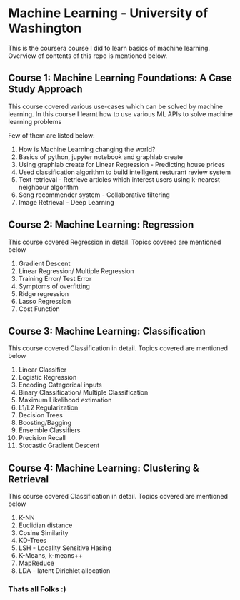 # Machine Learning - University of Washington

This is the coursera course I did to learn basics of machine learning. Overview of contents of this repo is mentioned below.

## Course 1: Machine Learning Foundations: A Case Study Approach
This course covered various use-cases which can be solved by machine learning. 
In this course I learnt how to use various ML APIs to solve machine learning problems

Few of them are listed below:
1. How is Machine Learning changing the world?
2. Basics of python, jupyter notebook and graphlab create
3. Using graphlab create for Linear Regression - Predicting house prices
4. Used classification algorithm to build intelligent resturant review system
5. Text retrieval - Retrieve articles which interest users using k-nearest neighbour algorithm
6. Song recommender system - Collaborative filtering
7. Image Retrieval - Deep Learning

## Course 2: Machine Learning: Regression
This course covered Regression in detail. Topics covered are mentioned below

1. Gradient Descent
2. Linear Regression/ Multiple Regression
3. Training Error/ Test Error
4. Symptoms of overfitting
5. Ridge regression
6. Lasso Regression
7. Cost Function

## Course 3: Machine Learning: Classification
This course covered Classification in detail. Topics covered are mentioned below

1. Linear Classifier
2. Logistic Regression
3. Encoding Categorical inputs
4. Binary Classification/ Multiple Classification
5. Maximum Likelihood extimation
6. L1/L2 Regularization
7. Decision Trees
8. Boosting/Bagging
9. Ensemble Classifiers
10. Precision Recall
11. Stocastic Gradient Descent

## Course 4: Machine Learning: Clustering & Retrieval
This course covered Classification in detail. Topics covered are mentioned below

1. K-NN
2. Euclidian distance
3. Cosine Similarity
4. KD-Trees
5. LSH - Locality Sensitive Hasing
6. K-Means, k-means++
7. MapReduce
8. LDA - latent Dirichlet allocation

### Thats all Folks :)

